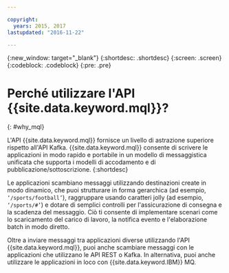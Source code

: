 ```yaml
---

copyright:
  years: 2015, 2017
lastupdated: "2016-11-22"

---
```


{:new_window: target="_blank"}
{:shortdesc: .shortdesc}
{:screen: .screen}
{:codeblock: .codeblock}
{:pre: .pre}

# Perché utilizzare l'API {{site.data.keyword.mql}}?
{: #why_mql}

L'API {{site.data.keyword.mql}} fornisce un livello di astrazione
superiore rispetto all'API Kafka. {{site.data.keyword.mql}} consente di scrivere le applicazioni in modo rapido e portabile in un modello di messaggistica unificata che supporta i modelli di accodamento e di pubblicazione/sottoscrizione.
{:shortdesc}

Le applicazioni scambiano messaggi utilizzando destinazioni create in modo
dinamico, che puoi strutturare in forma gerarchica (ad esempio, <code>‘/sports/football’</code>), raggruppare usando caratteri jolly (ad esempio,
<code>‘/sports/#’</code>) e dotare di semplici controlli per l'assicurazione di consegna e la scadenza del messaggio.
Ciò ti consente di implementare scenari come lo scaricamento del carico di lavoro, la notifica evento e l'elaborazione
batch in modo diretto.

Oltre a inviare messaggi tra applicazioni diverse utilizzando l'API {{site.data.keyword.mql}}, puoi anche scambiare messaggi con le applicazioni che utilizzano le API REST o Kafka. In alternativa, puoi anche utilizzare le applicazioni in loco con {{site.data.keyword.IBM}} MQ.

